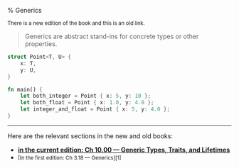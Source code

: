 % Generics

<small>There is a new edition of the book and this is an old link.</small>

> Generics are abstract stand-ins for concrete types or other properties.

```rust
struct Point<T, U> {
    x: T,
    y: U,
}

fn main() {
    let both_integer = Point { x: 5, y: 10 };
    let both_float = Point { x: 1.0, y: 4.0 };
    let integer_and_float = Point { x: 5, y: 4.0 };
}
```

---

Here are the relevant sections in the new and old books:

* **[in the current edition: Ch 10.00 — Generic Types, Traits, and Lifetimes][2]**
* <small>[In the first edition: Ch 3.18 — Generics][1]</small>

[2]: ch10-00-generics.html

